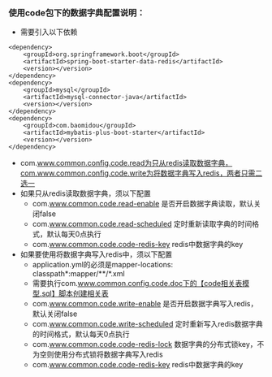 ### 使用code包下的数据字典配置说明：
* 需要引入以下依赖
````
<dependency>
    <groupId>org.springframework.boot</groupId>
    <artifactId>spring-boot-starter-data-redis</artifactId>
    <version></version>
</dependency>
<dependency>
    <groupId>mysql</groupId>
    <artifactId>mysql-connector-java</artifactId>
    <version></version>
</dependency>
<dependency>
    <groupId>com.baomidou</groupId>
    <artifactId>mybatis-plus-boot-starter</artifactId>
    <version></version>
</dependency>
````
* com.www.common.config.code.read为只从redis读取数据字典，com.www.common.config.code.write为将数据字典写入redis，两者只需二选一
* 如果只从redis读取数据字典，须以下配置
  + com.www.common.code.read-enable    是否开启数据字典读取，默认关闭false
  + com.www.common.code.read-scheduled 定时重新读取字典的时间格式，默认每天0点执行
  + com.www.common.code.code-redis-key  redis中数据字典的key
* 如果要使用将数据字典写入redis中，须以下配置
  + application.yml的必须是mapper-locations: classpath*:mapper/**/*.xml
  + 需要执行com.www.common.config.code.doc下的【code相关表模型.sql】脚本创建相关表
  + com.www.common.code.write-enable    是否开启数据字典写入redis，默认关闭false
  + com.www.common.code.write-scheduled 定时重新写入redis数据字典的时间格式，默认每天0点执行
  + com.www.common.code.code-redis-lock 数据字典的分布式锁key，不为空则使用分布式锁将数据字典写入redis
  + com.www.common.code.code-redis-key  redis中数据字典的key